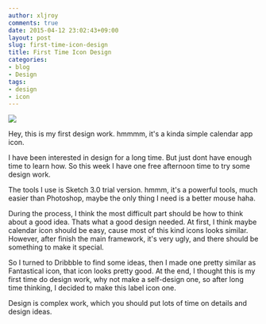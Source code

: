 ```yaml
---
author: xljroy
comments: true
date: 2015-04-12 23:02:43+09:00
layout: post
slug: first-time-icon-design
title: First Time Icon Design
categories:
- blog
- Design
tags:
- design
- icon
---
```


![](http://royxue.me/assets/img/blog/icon_design.png)

Hey, this is my first design work. hmmmm, it's a kinda simple calendar app icon.

I have been interested in design for a long time. But just dont have enough time to learn how. So this week I have one free afternoon time to try some design work.

The tools I use is Sketch 3.0 trial version. hmmm, it's a powerful tools, much easier than Photoshop, maybe the only thing I need is a better mouse haha.

During the process, I think the most difficult part should be how to think about a good idea. Thats what a good design needed. At first, I think maybe calendar icon should be easy, cause most of this kind icons looks similar. However, after finish the main framework, it's very ugly, and there should be something to make it special.

So I turned to Dribbble to find some ideas, then I made one pretty similar as Fantastical icon, that icon looks pretty good. At the end, I thought this is my first time do design work, why not make a self-design one, so after long time thinking, I decided to make this label icon one.

Design is complex work, which you should put lots of time on details and design ideas.
